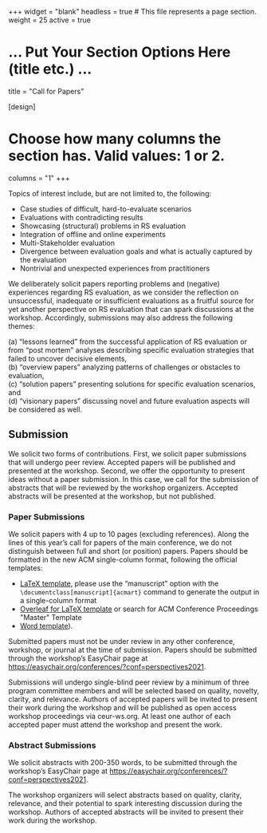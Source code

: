 +++
widget = "blank"
headless = true  # This file represents a page section.
weight = 25
active = true

# ... Put Your Section Options Here (title etc.) ...
title = "Call for Papers"

[design]
  # Choose how many columns the section has. Valid values: 1 or 2.
  columns = "1"
+++

Topics of interest include, but are not limited to, the following: 

* Case studies of difficult, hard-to-evaluate scenarios
* Evaluations with contradicting results
* Showcasing (structural) problems in RS evaluation
* Integration of offline and online experiments
* Multi-Stakeholder evaluation
* Divergence between evaluation goals and what is actually captured by the evaluation
* Nontrivial and unexpected experiences from practitioners

We deliberately solicit papers reporting problems and (negative) experiences regarding RS evaluation, as we consider the reflection on unsuccessful, inadequate or insufficient evaluations as a fruitful source for yet another perspective on RS evaluation that can spark discussions at the workshop. Accordingly, submissions may also address the following
themes: 

(a) “lessons learned” from the successful application of RS evaluation or from “post mortem” analyses describing specific evaluation strategies that failed to uncover decisive elements, <br> 
(b) “overview papers” analyzing patterns of challenges or obstacles to evaluation,   <br>
(c) “solution papers” presenting solutions for specific evaluation scenarios, and <br>
(d) “visionary papers” discussing novel and future evaluation aspects will be considered as well.


## Submission

We solicit two forms of contributions.
First, we solicit paper submissions that will undergo peer review. Accepted papers will be published and presented at the workshop.
Second, we offer the opportunity to present ideas without a paper submission. In this case, we call for the submission of abstracts that will be reviewed by the workshop organizers. Accepted abstracts will be presented at the workshop, but not published.


### Paper Submissions
We solicit papers with 4 up to 10 pages (excluding references). Along the lines of this year’s call for papers of the main conference, we do not distinguish between full and short (or position) papers. Papers should be formatted in the new ACM single-column format, following the official templates:
* [LaTeX template](https://www.acm.org/binaries/content/assets/publications/consolidated-tex-template/acmart-primary.zip), please use the “manuscript” option with the `\documentclass[manuscript]{acmart}` command to generate the output in a single-column format
* [Overleaf for LaTeX template](https://www.overleaf.com/latex/templates/acm-conference-proceedings-master-template/pnrfvrrdbfwt) or search for ACM Conference Proceedings "Master" Template
* [Word template](https://www.acm.org/binaries/content/assets/publications/taps/acm_submission_template.docx)).

Submitted papers must not be under review in any other conference, workshop, or journal at the time of submission. Papers should be submitted through the workshop’s EasyChair page at https://easychair.org/conferences/?conf=perspectives2021.

Submissions will undergo single-blind peer review by a minimum of three program committee members and will be selected based on quality, novelty, clarity, and relevance. Authors of accepted papers will be invited to present their work during the workshop and will be published as open access workshop proceedings via ceur-ws.org. At least one author of each accepted paper must attend the workshop and present the work.


### Abstract Submissions
We solicit abstracts with 200-350 words, to be submitted through the workshop’s EasyChair page at https://easychair.org/conferences/?conf=perspectives2021.

The workshop organizers will select abstracts based on quality, clarity, relevance, and their potential to spark interesting discussion during the workshop. Authors of accepted abstracts will be invited to present their work during the workshop. 

